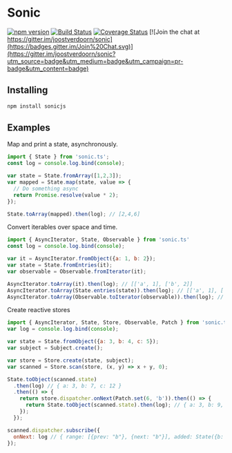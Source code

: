 Sonic
=====
[![npm version](https://badge.fury.io/js/sonic.ts.svg)](https://badge.fury.io/js/sonic.ts)
[![Build Status](https://travis-ci.org/joostverdoorn/sonic.svg?branch=develop)](https://travis-ci.org/joostverdoorn/sonic)
[![Coverage Status](https://coveralls.io/repos/joostverdoorn/sonic/badge.svg?branch=develop&service=github)](https://coveralls.io/github/joostverdoorn/sonic?branch=develop)
[![Join the chat at https://gitter.im/joostverdoorn/sonic](https://badges.gitter.im/Join%20Chat.svg)](https://gitter.im/joostverdoorn/sonic?utm_source=badge&utm_medium=badge&utm_campaign=pr-badge&utm_content=badge)

## Installing
```bash
npm install sonicjs
```

## Examples
Map and print a state, asynchronously.
```javascript
import { State } from 'sonic.ts';
const log = console.log.bind(console);

var state = State.fromArray([1,2,3]);
var mapped = State.map(state, value => {
  // Do something async
  return Promise.resolve(value * 2);
});

State.toArray(mapped).then(log); // [2,4,6]
```

Convert iterables over space and time.
```javascript
import { AsyncIterator, State, Observable } from 'sonic.ts'
const log = console.log.bind(console);

var it = AsyncIterator.fromObject({a: 1, b: 2});
var state = State.fromEntries(it);
var observable = Observable.fromIterator(it);

AsyncIterator.toArray(it).then(log); // [['a', 1], ['b', 2]]
AsyncIterator.toArray(State.entries(state)).then(log); // [['a', 1], ['b', 2]]
AsyncIterator.toArray(Observable.toIterator(observable)).then(log); // [['a', 1], ['b', 2]]
```

Create reactive stores
```javascript
import { AsyncIterator, State, Store, Observable, Patch } from 'sonic.ts'
var log = console.log.bind(console);

var state = State.fromObject({a: 3, b: 4, c: 5});
var subject = Subject.create();

var store = Store.create(state, subject);
var scanned = Store.scan(store, (x, y) => x + y, 0);

State.toObject(scanned.state)
  .then(log) // { a: 3, b: 7, c: 12 }
  .then(() => {
    return store.dispatcher.onNext(Patch.set(6, 'b')).then(() => {
      return State.toObject(scanned.state).then(log); // { a: 3, b: 9, c: 14 }
    });
  });

scanned.dispatcher.subscribe({
  onNext: log // { range: [{prev: "b"}, {next: "b"}], added: State({b: 9}) }
});

```
